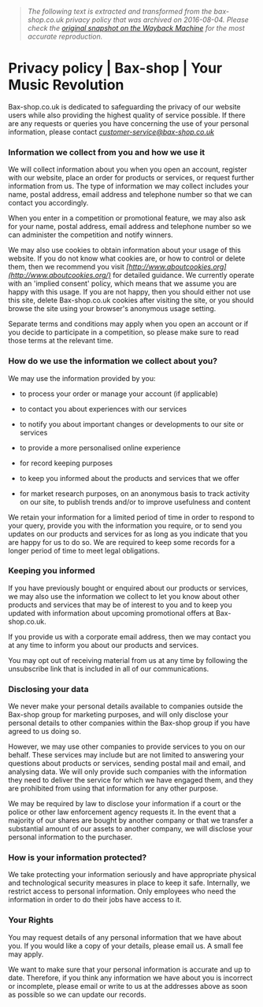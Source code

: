 > *The following text is extracted and transformed from the bax-shop.co.uk privacy policy that was archived on 2016-08-04. Please check the [original snapshot on the Wayback Machine](https://web.archive.org/web/20160804114516id_/https%3A//www.bax-shop.co.uk/privacy-policy) for the most accurate reproduction.*

# Privacy policy | Bax-shop | Your Music Revolution

Bax-shop.co.uk is dedicated to safeguarding the privacy of our website users while also providing the highest quality of service possible. If there are any requests or queries you have concerning the use of your personal information, please contact _[customer-service@bax-shop.co.uk](mailto:customer-service@bax-shop.co.uk)_

### **Information we collect from you and how we use it**

We will collect information about you when you open an account, register with our website, place an order for products or services, or request further information from us. The type of information we may collect includes your name, postal address, email address and telephone number so that we can contact you accordingly.

When you enter in a competition or promotional feature, we may also ask for your name, postal address, email address and telephone number so we can administer the competition and notify winners.

We may also use cookies to obtain information about your usage of this website. If you do not know what cookies are, or how to control or delete them, then we recommend you visit _[http://www.aboutcookies.org](http://www.aboutcookies.org/)_ for detailed guidance. We currently operate with an 'implied consent' policy, which means that we assume you are happy with this usage. If you are not happy, then you should either not use this site, delete Bax-shop.co.uk cookies after visiting the site, or you should browse the site using your browser's anonymous usage setting.

Separate terms and conditions may apply when you open an account or if you decide to participate in a competition, so please make sure to read those terms at the relevant time.

### **How do we use the information we collect about you?**

We may use the information provided by you:

  * to process your order or manage your account (if applicable) 

  * to contact you about experiences with our services 

  * to notify you about important changes or developments to our site or services 

  * to provide a more personalised online experience

  * for record keeping purposes

  * to keep you informed about the products and services that we offer 

  * for market research purposes, on an anonymous basis to track activity on our site, to publish trends and/or to improve usefulness and content




We retain your information for a limited period of time in order to respond to your query, provide you with the information you require, or to send you updates on our products and services for as long as you indicate that you are happy for us to do so. We are required to keep some records for a longer period of time to meet legal obligations.

### **Keeping you informed**

If you have previously bought or enquired about our products or services, we may also use the information we collect to let you know about other products and services that may be of interest to you and to keep you updated with information about upcoming promotional offers at Bax-shop.co.uk.

If you provide us with a corporate email address, then we may contact you at any time to inform you about our products and services.

You may opt out of receiving material from us at any time by following the unsubscribe link that is included in all of our communications.

### **Disclosing your data**

We never make your personal details available to companies outside the Bax-shop group for marketing purposes, and will only disclose your personal details to other companies within the Bax-shop group if you have agreed to us doing so. 

However, we may use other companies to provide services to you on our behalf. These services may include but are not limited to answering your questions about products or services, sending postal mail and email, and analysing data. We will only provide such companies with the information they need to deliver the service for which we have engaged them, and they are prohibited from using that information for any other purpose. 

We may be required by law to disclose your information if a court or the police or other law enforcement agency requests it. In the event that a majority of our shares are bought by another company or that we transfer a substantial amount of our assets to another company, we will disclose your personal information to the purchaser.

### **How is your information protected?**

We take protecting your information seriously and have appropriate physical and technological security measures in place to keep it safe. Internally, we restrict access to personal information. Only employees who need the information in order to do their jobs have access to it.

### **Your Rights**

You may request details of any personal information that we have about you. If you would like a copy of your details, please email us. A small fee may apply.

We want to make sure that your personal information is accurate and up to date. Therefore, if you think any information we have about you is incorrect or incomplete, please email or write to us at the addresses above as soon as possible so we can update our records.
